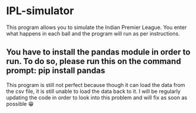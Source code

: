 # IPL-simulator
This program allows you to simulate the Indian Premier League. You enter what happens in each ball and the program will run as per instructions.

## You have to install the pandas module in order to run. To do so, please run this on the command prompt: pip install pandas
This program is still not perfect because though it can load the data from the csv file, it is still unable to load the data back to it. I will be regularly updating the code in order to look into this problem and will fix as soon as possible 😁
